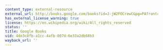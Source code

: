 ```yaml
---
content_type: external-resource
external_url: http://books.google.com/books?id=J-jW2FOCrewC&pg=PAfrontcover
has_external_license_warning: true
license: https://en.wikipedia.org/wiki/All_rights_reserved
status: ''
title: Google Books
uid: 4de3c8fb-a1cc-4afb-807d-6e33a2db68b3
wayback_url: ''
---
```

